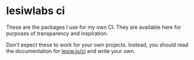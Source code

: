 # lesiwlabs ci

These are the packages I use for my own CI. They are available here for purposes
of transparency and inspiration.

Don't expect these to work for your own projects. Instead, you should read the
documentation for [lesiw.io/ci](https://lesiw.io/ci) and write your own.
